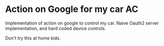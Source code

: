 # Action on Google for my car AC

Implementation of action on google to control my car. Naive Oauth2 server implementation, and hard coded device controls.

Don't try this at home kids.
